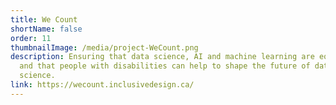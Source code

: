 ```yaml
---
title: We Count
shortName: false
order: 11
thumbnailImage: /media/project-WeCount.png
description: Ensuring that data science, AI and machine learning are equitable
  and that people with disabilities can help to shape the future of data
  science.
link: https://wecount.inclusivedesign.ca/
---
```

